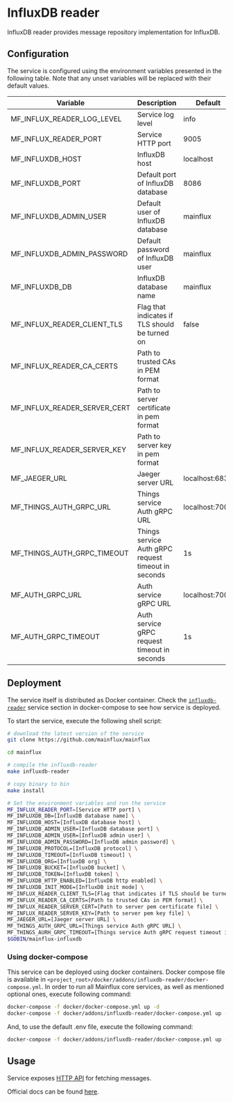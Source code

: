 # InfluxDB reader

InfluxDB reader provides message repository implementation for InfluxDB.

## Configuration

The service is configured using the environment variables presented in the
following table. Note that any unset variables will be replaced with their
default values.

| Variable                     | Description                                         | Default        |
|------------------------------|-----------------------------------------------------|----------------|
| MF_INFLUX_READER_LOG_LEVEL   | Service log level                                   | info           |
| MF_INFLUX_READER_PORT        | Service HTTP port                                   | 9005           |
| MF_INFLUXDB_HOST             | InfluxDB host                                       | localhost      |
| MF_INFLUXDB_PORT             | Default port of InfluxDB database                   | 8086           |
| MF_INFLUXDB_ADMIN_USER       | Default user of InfluxDB database                   | mainflux       |
| MF_INFLUXDB_ADMIN_PASSWORD   | Default password of InfluxDB user                   | mainflux       |
| MF_INFLUXDB_DB               | InfluxDB database name                              | mainflux       |
| MF_INFLUX_READER_CLIENT_TLS  | Flag that indicates if TLS should be turned on      | false          |
| MF_INFLUX_READER_CA_CERTS    | Path to trusted CAs in PEM format                   |                |
| MF_INFLUX_READER_SERVER_CERT | Path to server certificate in pem format            |                |
| MF_INFLUX_READER_SERVER_KEY  | Path to server key in pem format                    |                |
| MF_JAEGER_URL                | Jaeger server URL                                   | localhost:6831 |
| MF_THINGS_AUTH_GRPC_URL      | Things service Auth gRPC URL                        | localhost:7000 |
| MF_THINGS_AUTH_GRPC_TIMEOUT  | Things service Auth gRPC request timeout in seconds | 1s             |
| MF_AUTH_GRPC_URL             | Auth service gRPC URL                               | localhost:7001 |
| MF_AUTH_GRPC_TIMEOUT         | Auth service gRPC request timeout in seconds        | 1s             |


## Deployment

The service itself is distributed as Docker container. Check the [`influxdb-reader`](https://github.com/mainflux/mainflux/blob/master/docker/addons/influxdb-reader/docker-compose.yml#L17-L40) service section in docker-compose to see how service is deployed.

To start the service, execute the following shell script:

```bash
# download the latest version of the service
git clone https://github.com/mainflux/mainflux

cd mainflux

# compile the influxdb-reader
make influxdb-reader

# copy binary to bin
make install

# Set the environment variables and run the service
MF_INFLUX_READER_PORT=[Service HTTP port] \
MF_INFLUXDB_DB=[InfluxDB database name] \
MF_INFLUXDB_HOST=[InfluxDB database host] \
MF_INFLUXDB_ADMIN_USER=[InfluxDB database port] \
MF_INFLUXDB_ADMIN_USER=[InfluxDB admin user] \
MF_INFLUXDB_ADMIN_PASSWORD=[InfluxDB admin password] \
MF_INFLUXDB_PROTOCOL=[InfluxDB protocol] \
MF_INFLUXDB_TIMEOUT=[InfluxDB timeout] \
MF_INFLUXDB_ORG=[InfluxDB org] \
MF_INFLUXDB_BUCKET=[InfluxDB bucket] \
MF_INFLUXDB_TOKEN=[InfluxDB token] \
MF_INFLUXDB_HTTP_ENABLED=[InfluxDB http enabled] \
MF_INFLUXDB_INIT_MODE=[InfluxDB init mode] \
MF_INFLUX_READER_CLIENT_TLS=[Flag that indicates if TLS should be turned on] \
MF_INFLUX_READER_CA_CERTS=[Path to trusted CAs in PEM format] \
MF_INFLUX_READER_SERVER_CERT=[Path to server pem certificate file] \
MF_INFLUX_READER_SERVER_KEY=[Path to server pem key file] \
MF_JAEGER_URL=[Jaeger server URL] \
MF_THINGS_AUTH_GRPC_URL=[Things service Auth gRPC URL] \
MF_THINGS_AURH_GRPC_TIMEOUT=[Things service Auth gRPC request timeout in seconds] \
$GOBIN/mainflux-influxdb

```

### Using docker-compose

This service can be deployed using docker containers. Docker compose file is
available in `<project_root>/docker/addons/influxdb-reader/docker-compose.yml`.
In order to run all Mainflux core services, as well as mentioned optional ones,
execute following command:

```bash
docker-compose -f docker/docker-compose.yml up -d
docker-compose -f docker/addons/influxdb-reader/docker-compose.yml up -d
```

And, to use the default .env file, execute the following command:

```bash
docker-compose -f docker/addons/influxdb-reader/docker-compose.yml up --env-file docker/.env -d
```

## Usage

Service exposes [HTTP API](https://api.mainflux.io/?urls.primaryName=readers-openapi.yml) for fetching messages.

Official docs can be found [here](https://docs.mainflux.io).
